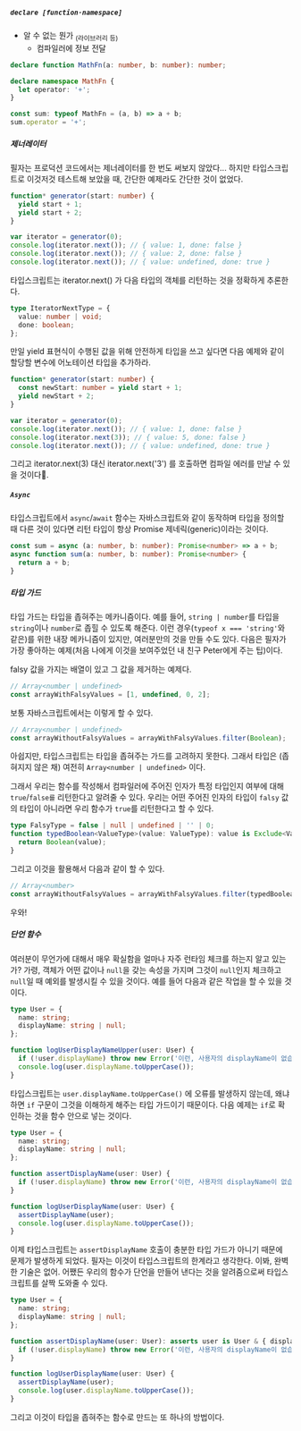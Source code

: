 ##### `declare [function·namespace]`
- 알 수 없는 뭔가 <sub>(라이브러리 등)</sub>
  - 컴파일러에 정보 전달
```ts
declare function MathFn(a: number, b: number): number;

declare namespace MathFn {
  let operator: '+';
}

const sum: typeof MathFn = (a, b) => a + b;
sum.operator = '+';
```

##### 제너레이터
필자는 프로덕션 코드에서는 제너레이터를 한 번도 써보지 않았다... 하지만 타입스크립트로 이것저것 테스트해 보았을 때, 간단한 예제라도 간단한 것이 없었다.
```ts
function* generator(start: number) {
  yield start + 1;
  yield start + 2;
}

var iterator = generator(0);
console.log(iterator.next()); // { value: 1, done: false }
console.log(iterator.next()); // { value: 2, done: false }
console.log(iterator.next()); // { value: undefined, done: true }
```

타입스크립트는  iterator.next() 가 다음 타입의 객체를 리턴하는 것을 정확하게 추론한다.
```ts
type IteratorNextType = {
  value: number | void;
  done: boolean;
};
```

만일 yield 표현식이 수행된 값을 위해 안전하게 타입을 쓰고 싶다면 다음 예제와 같이 할당할 변수에 어노테이션 타입을 추가하라.
```ts
function* generator(start: number) {
  const newStart: number = yield start + 1;
  yield newStart + 2;
}

var iterator = generator(0);
console.log(iterator.next()); // { value: 1, done: false }
console.log(iterator.next(3)); // { value: 5, done: false }
console.log(iterator.next()); // { value: undefined, done: true }
```

그리고 iterator.next(3) 대신  iterator.next('3') 를 호출하면 컴파일 에러를 만날 수 있을 것이다🎉.

##### `Async`
타입스크립트에서 `async`/`await` 함수는 자바스크립트와 같이 동작하며 타입을 정의할 때 다른 것이 있다면 리턴 타입이 항상 Promise 제네릭(generic)이라는 것이다.
```ts
const sum = async (a: number, b: number): Promise<number> => a + b;
async function sum(a: number, b: number): Promise<number> {
  return a + b;
}
```

##### 타입 가드
타입 가드는 타입을 좁혀주는 메카니즘이다. 예를 들어, `string | number`를 타입을 `string`이나 `number`로 좁힐 수 있도록 해준다. 이런 경우(`typeof x === 'string'`와 같은)를 위한 내장 메카니즘이 있지만, 여러분만의 것을 만들 수도 있다. 다음은 필자가 가장 좋아하는 예제(처음 나에게 이것을 보여주었던 내 친구 Peter에게 주는 팁)이다.

falsy 값을 가지는 배열이 있고 그 값을 제거하는 예제다.
```ts
// Array<number | undefined>
const arrayWithFalsyValues = [1, undefined, 0, 2];
```

보통 자바스크립트에서는 이렇게 할 수 있다.
```ts
// Array<number | undefined>
const arrayWithoutFalsyValues = arrayWithFalsyValues.filter(Boolean);
```

아쉽지만, 타입스크립트는 타입을 좁혀주는 가드를 고려하지 못한다. 그래서 타입은 (좁혀지지 않은 채) 여전히 `Array<number | undefined>` 이다.

그래서 우리는 함수를 작성해서 컴파일러에 주어진 인자가 특정 타입인지 여부에 대해 `true`/`false를` 리턴한다고 알려줄 수 있다. 우리는 어떤 주어진 인자의 타입이 `falsy` 값의 타입이 아니라면 우리 함수가 `true`를 리턴한다고 할 수 있다.
```ts
type FalsyType = false | null | undefined | '' | 0;
function typedBoolean<ValueType>(value: ValueType): value is Exclude<ValueType, FalsyType> {
  return Boolean(value);
}
```

그리고 이것을 활용해서 다음과 같이 할 수 있다.
```ts
// Array<number>
const arrayWithoutFalsyValues = arrayWithFalsyValues.filter(typedBoolean);
```

우와!

##### 단언 함수
여러분이 무언가에 대해서 매우 확실함을 얼마나 자주 런타임 체크를 하는지 알고 있는가? 가령, 객체가 어떤 값이나 `null`을 갖는 속성을 가지며 그것이 `null`인지 체크하고 `null`일 때 예외를 발생시킬 수 있을 것이다. 예를 들어 다음과 같은 작업을 할 수 있을 것이다.
```ts
type User = {
  name: string;
  displayName: string | null;
};

function logUserDisplayNameUpper(user: User) {
  if (!user.displayName) throw new Error('이런, 사용자의 displayName이 없습니다.');
  console.log(user.displayName.toUpperCase());
}
```

타입스크립트는 `user.displayName.toUpperCase()` 에 오류를 발생하지 않는데, 왜냐하면 `if` 구문이 그것을 이해하게 해주는 타입 가드이기 때문이다. 다음 예제는 `if`로 확인하는 것을 함수 안으로 넣는 것이다.
```ts
type User = {
  name: string;
  displayName: string | null;
};

function assertDisplayName(user: User) {
  if (!user.displayName) throw new Error('이런, 사용자의 displayName이 없습니다.');
}

function logUserDisplayName(user: User) {
  assertDisplayName(user);
  console.log(user.displayName.toUpperCase());
}
```

이제 타입스크립트는 `assertDisplayName` 호출이 충분한 타입 가드가 아니기 때문에 문제가 발생하게 되었다. 필자는 이것이 타입스크립트의 한계라고 생각한다. 이봐, 완벽한 기술은 없어. 어쨌든 우리의 함수가 단언을 만들어 낸다는 것을 알려줌으로써 타입스크립트를 살짝 도와줄 수 있다.
```ts
type User = {
  name: string;
  displayName: string | null;
};

function assertDisplayName(user: User): asserts user is User & { displayName: string } {
  if (!user.displayName) throw new Error('이런, 사용자의 displayName이 없습니다.');
}

function logUserDisplayName(user: User) {
  assertDisplayName(user);
  console.log(user.displayName.toUpperCase());
}
```

그리고 이것이 타입을 좁혀주는 함수로 만드는 또 하나의 방법이다.
